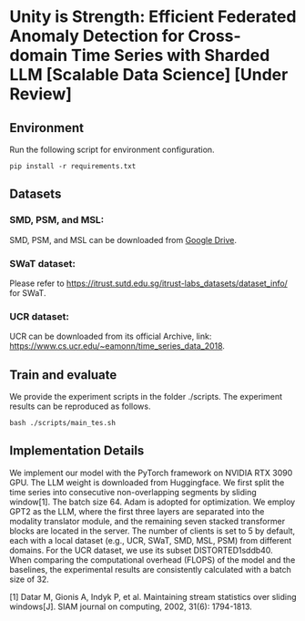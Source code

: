 # Unity is Strength: Efficient Federated Anomaly Detection for Cross-domain Time Series with Sharded LLM [Scalable Data Science] [Under Review]


## Environment
Run the following script for environment configuration.
```
pip install -r requirements.txt
```


## Datasets
### SMD, PSM, and MSL:
SMD, PSM, and MSL can be downloaded from [Google Drive](https://drive.google.com/drive/folders/1gisthCoE-RrKJ0j3KPV7xiibhHWT9qRm).  
### SWaT dataset:
Please refer to https://itrust.sutd.edu.sg/itrust-labs_datasets/dataset_info/ for SWaT.  
### UCR dataset:
UCR can be downloaded from its official Archive, link: https://www.cs.ucr.edu/~eamonn/time_series_data_2018.


## Train and evaluate
We provide the experiment scripts in the folder ./scripts. The experiment results can be reproduced as follows.
```
bash ./scripts/main_tes.sh
```
## Implementation Details
We implement our model with the PyTorch framework on NVIDIA RTX 3090 GPU. The LLM weight is downloaded from Huggingface. We first split the time series into consecutive non-overlapping segments by sliding window[1]. The batch size 64. Adam is adopted for optimization. We employ GPT2 as the LLM, where the first three layers are separated into the modality translator module, and the remaining seven stacked transformer blocks are located in the server. The number of clients is set to 5 by default, each with a local dataset (e.g., UCR, SWaT, SMD, MSL, PSM) from different domains. For the UCR dataset, we use its subset DISTORTED1sddb40. When comparing the computational overhead (FLOPS) of the model and the baselines, the experimental results are consistently calculated with a batch size of 32.

[1] Datar M, Gionis A, Indyk P, et al. Maintaining stream statistics over sliding windows[J]. SIAM journal on computing, 2002, 31(6): 1794-1813.
